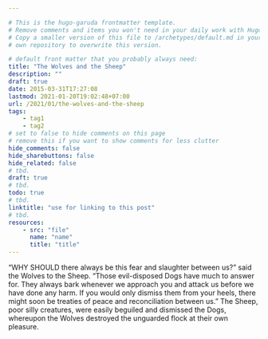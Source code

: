 ```yaml
---

# This is the hugo-garuda frontmatter template.
# Remove comments and items you won't need in your daily work with Hugo.
# Copy a smaller version of this file to /archetypes/default.md in your
# own repository to overwrite this version.

# default front matter that you probably always need:
title: "The Wolves and the Sheep"
description: ""
draft: true
date: 2015-03-31T17:27:08
lastmod: 2021-01-20T19:02:48+07:00
url: /2021/01/the-wolves-and-the-sheep
tags:
    - tag1
    - tag2
# set to false to hide comments on this page
# remove this if you want to show comments for less clutter
hide_comments: false
hide_sharebuttons: false
hide_related: false
# tbd.
draft: true
# tbd.
todo: true
# tbd.
linktitle: "use for linking to this post"
# tbd.
resources:
    - src: "file"
      name: "name"
      title: "title"
---
```

“WHY SHOULD there always be this fear and slaughter between us?” said the Wolves to the Sheep. “Those evil-disposed Dogs have much to answer for. They always bark whenever we approach you and attack us before we have done any harm. If you would only dismiss them from your heels, there might soon be treaties of peace and reconciliation between us.” The Sheep, poor silly creatures, were easily beguiled and dismissed the Dogs, whereupon the Wolves destroyed the unguarded flock at their own pleasure.


